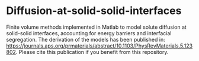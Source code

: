 # Diffusion-at-solid-solid-interfaces
Finite volume methods implemented in Matlab to model solute diffusion at solid-solid interfaces, accounting for energy barriers and interfacial segregation. The derivation of the models has been published in: https://journals.aps.org/prmaterials/abstract/10.1103/PhysRevMaterials.5.123802. Please cite this publication if you benefit from this repository.
